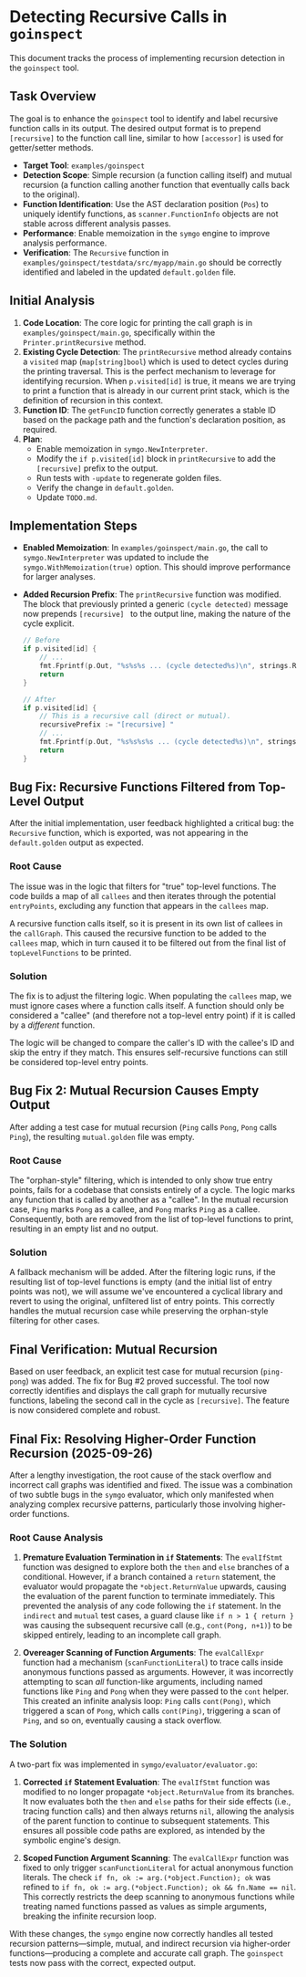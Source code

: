 # Detecting Recursive Calls in `goinspect`

This document tracks the process of implementing recursion detection in the `goinspect` tool.

## Task Overview

The goal is to enhance the `goinspect` tool to identify and label recursive function calls in its output. The desired output format is to prepend `[recursive]` to the function call line, similar to how `[accessor]` is used for getter/setter methods.

- **Target Tool**: `examples/goinspect`
- **Detection Scope**: Simple recursion (a function calling itself) and mutual recursion (a function calling another function that eventually calls back to the original).
- **Function Identification**: Use the AST declaration position (`Pos`) to uniquely identify functions, as `scanner.FunctionInfo` objects are not stable across different analysis passes.
- **Performance**: Enable memoization in the `symgo` engine to improve analysis performance.
- **Verification**: The `Recursive` function in `examples/goinspect/testdata/src/myapp/main.go` should be correctly identified and labeled in the updated `default.golden` file.

## Initial Analysis

1.  **Code Location**: The core logic for printing the call graph is in `examples/goinspect/main.go`, specifically within the `Printer.printRecursive` method.
2.  **Existing Cycle Detection**: The `printRecursive` method already contains a `visited` map (`map[string]bool`) which is used to detect cycles during the printing traversal. This is the perfect mechanism to leverage for identifying recursion. When `p.visited[id]` is true, it means we are trying to print a function that is already in our current print stack, which is the definition of recursion in this context.
3.  **Function ID**: The `getFuncID` function correctly generates a stable ID based on the package path and the function's declaration position, as required.
4.  **Plan**:
    - Enable memoization in `symgo.NewInterpreter`.
    - Modify the `if p.visited[id]` block in `printRecursive` to add the `[recursive]` prefix to the output.
    - Run tests with `-update` to regenerate golden files.
    - Verify the change in `default.golden`.
    - Update `TODO.md`.

## Implementation Steps

- **Enabled Memoization**: In `examples/goinspect/main.go`, the call to `symgo.NewInterpreter` was updated to include the `symgo.WithMemoization(true)` option. This should improve performance for larger analyses.

- **Added Recursion Prefix**: The `printRecursive` function was modified. The block that previously printed a generic `(cycle detected)` message now prepends `[recursive] ` to the output line, making the nature of the cycle explicit.

  ```go
  // Before
  if p.visited[id] {
      // ...
      fmt.Fprintf(p.Out, "%s%s%s ... (cycle detected%s)\n", strings.Repeat("  ", indent), accessorPrefix, formatted, cycleRef)
      return
  }

  // After
  if p.visited[id] {
      // This is a recursive call (direct or mutual).
      recursivePrefix := "[recursive] "
      // ...
      fmt.Fprintf(p.Out, "%s%s%s%s ... (cycle detected%s)\n", strings.Repeat("  ", indent), recursivePrefix, accessorPrefix, formatted, cycleRef)
      return
  }
  ```

## Bug Fix: Recursive Functions Filtered from Top-Level Output

After the initial implementation, user feedback highlighted a critical bug: the `Recursive` function, which is exported, was not appearing in the `default.golden` output as expected.

### Root Cause

The issue was in the logic that filters for "true" top-level functions. The code builds a map of all `callees` and then iterates through the potential `entryPoints`, excluding any function that appears in the `callees` map.

A recursive function calls itself, so it is present in its own list of callees in the `callGraph`. This caused the recursive function to be added to the `callees` map, which in turn caused it to be filtered out from the final list of `topLevelFunctions` to be printed.

### Solution

The fix is to adjust the filtering logic. When populating the `callees` map, we must ignore cases where a function calls itself. A function should only be considered a "callee" (and therefore not a top-level entry point) if it is called by a *different* function.

The logic will be changed to compare the caller's ID with the callee's ID and skip the entry if they match. This ensures self-recursive functions can still be considered top-level entry points.

## Bug Fix 2: Mutual Recursion Causes Empty Output

After adding a test case for mutual recursion (`Ping` calls `Pong`, `Pong` calls `Ping`), the resulting `mutual.golden` file was empty.

### Root Cause

The "orphan-style" filtering, which is intended to only show true entry points, fails for a codebase that consists entirely of a cycle. The logic marks any function that is called by another as a "callee". In the mutual recursion case, `Ping` marks `Pong` as a callee, and `Pong` marks `Ping` as a callee. Consequently, both are removed from the list of top-level functions to print, resulting in an empty list and no output.

### Solution

A fallback mechanism will be added. After the filtering logic runs, if the resulting list of top-level functions is empty (and the initial list of entry points was not), we will assume we've encountered a cyclical library and revert to using the original, unfiltered list of entry points. This correctly handles the mutual recursion case while preserving the orphan-style filtering for other cases.

## Final Verification: Mutual Recursion

Based on user feedback, an explicit test case for mutual recursion (`ping-pong`) was added. The fix for Bug #2 proved successful. The tool now correctly identifies and displays the call graph for mutually recursive functions, labeling the second call in the cycle as `[recursive]`. The feature is now considered complete and robust.

## Final Fix: Resolving Higher-Order Function Recursion (2025-09-26)

After a lengthy investigation, the root cause of the stack overflow and incorrect call graphs was identified and fixed. The issue was a combination of two subtle bugs in the `symgo` evaluator, which only manifested when analyzing complex recursive patterns, particularly those involving higher-order functions.

### Root Cause Analysis

1.  **Premature Evaluation Termination in `if` Statements**: The `evalIfStmt` function was designed to explore both the `then` and `else` branches of a conditional. However, if a branch contained a `return` statement, the evaluator would propagate the `*object.ReturnValue` upwards, causing the evaluation of the parent function to terminate immediately. This prevented the analysis of any code following the `if` statement. In the `indirect` and `mutual` test cases, a guard clause like `if n > 1 { return }` was causing the subsequent recursive call (e.g., `cont(Pong, n+1)`) to be skipped entirely, leading to an incomplete call graph.

2.  **Overeager Scanning of Function Arguments**: The `evalCallExpr` function had a mechanism (`scanFunctionLiteral`) to trace calls inside anonymous functions passed as arguments. However, it was incorrectly attempting to scan *all* function-like arguments, including named functions like `Ping` and `Pong` when they were passed to the `cont` helper. This created an infinite analysis loop: `Ping` calls `cont(Pong)`, which triggered a scan of `Pong`, which calls `cont(Ping)`, triggering a scan of `Ping`, and so on, eventually causing a stack overflow.

### The Solution

A two-part fix was implemented in `symgo/evaluator/evaluator.go`:

1.  **Corrected `if` Statement Evaluation**: The `evalIfStmt` function was modified to no longer propagate `*object.ReturnValue` from its branches. It now evaluates both the `then` and `else` paths for their side effects (i.e., tracing function calls) and then always returns `nil`, allowing the analysis of the parent function to continue to subsequent statements. This ensures all possible code paths are explored, as intended by the symbolic engine's design.

2.  **Scoped Function Argument Scanning**: The `evalCallExpr` function was fixed to only trigger `scanFunctionLiteral` for actual anonymous function literals. The check `if fn, ok := arg.(*object.Function); ok` was refined to `if fn, ok := arg.(*object.Function); ok && fn.Name == nil`. This correctly restricts the deep scanning to anonymous functions while treating named functions passed as values as simple arguments, breaking the infinite recursion loop.

With these changes, the `symgo` engine now correctly handles all tested recursion patterns—simple, mutual, and indirect recursion via higher-order functions—producing a complete and accurate call graph. The `goinspect` tests now pass with the correct, expected output.